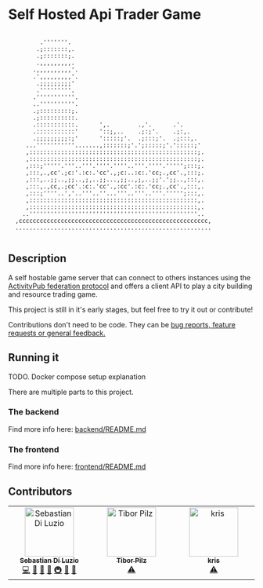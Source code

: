 # Self Hosted Api Trader Game
```
                                                            
         .'''''''.                                          
        .;:::::::,.                                         
        .;:::::::;.                                         
        .,,,,,,,,,.                                         
       .,,,,,,,,,,'.                                        
       .',,,,,,,,,'.                                        
        .;;;;;;;;;'                                         
        .'''''''''.                                         
       .'''''''''''.                                        
       ..''''''''''.                                        
       .;:::::::::;.                                        
       .;::::::::::.                                        
       .:::::::::::.      ',.        .,'.      .'.          
       .:::::::::::'      '::;,..    .;:;'.    .;:,.        
       .;;;;;;;;;:;'      ':::::;'.  .;:::;'.  .;:::,.      
     ...'''''''''''.......,:::::::;'.';:::::;'.':::::;'     
     ,::::::::::::::::::::::::::::::::::::::::::::::::;.    
     ,::::::::::::::::::::::::::::::::::::::::::::::::;.    
     ,:::;'''''.'''..'''.''''.''''..'''.''''.''''';:::;.    
     ,:::,.,cc'.;c:'.:c:.'cc'.,;c:..:c:.'cc;.,cc'.,:::;.    
     ,:::,..;;..,;;..,;,..;;...,;;..,;,..;;'.';;..,:::,.    
     ,:::,.,cc,.;cc'.:c:.'cc'.,:cc'.:c:.'cc;.,cc'.,:::,.    
     ,:::;''''..','..'''..''...'''..'''..'''.''''';:::,.    
     ,::::::::::::::::::::::::::::::::::::::::::::::::,.    
     ,::::::::::::::::::::::::::::::::::::::::::::::::,.    
    ..''''''''''''''''''''''''''''''''''''''''''''''''..    
  ,cccccccccccccccccccccccccccccccccccccccccccccccccccccc,  
  ........................................................  
                                                            
```

## Description

A self hostable game server that can connect to others instances using the [ActivityPub federation protocol](https://www.w3.org/TR/activitypub/) and offers a client API to play a city building and resource trading game.

This project is still in it's early stages, but feel free to try it out or contribute!

Contributions don't need to be code. They can be [bug reports, feature requests or general feedback.](https://allcontributors.org/docs/en/emoji-key)

## Running it

TODO. Docker compose setup explanation

There are multiple parts to this project.

### The backend
Find more info here: [backend/README.md](backend/README.md)

### The frontend
Find more info here: [frontend/README.md](frontend/README.md)

## Contributors

<!-- ALL-CONTRIBUTORS-LIST:START - Do not remove or modify this section -->
<!-- prettier-ignore-start -->
<!-- markdownlint-disable -->
<table>
  <tbody>
    <tr>
      <td align="center" valign="top" width="14.28%"><a href="http://diluz.io/sebastian"><img src="https://avatars.githubusercontent.com/u/18548570?v=4?s=100" width="100px;" alt="Sebastian Di Luzio"/><br /><sub><b>Sebastian Di Luzio</b></sub></a><br /><a href="https://github.com/maybeanerd/selfhosted-api-trader-game/commits?author=maybeanerd" title="Code">💻</a> <a href="#ideas-maybeanerd" title="Ideas, Planning, & Feedback">🤔</a> <a href="https://github.com/maybeanerd/selfhosted-api-trader-game/pulls?q=is%3Apr+reviewed-by%3Amaybeanerd" title="Reviewed Pull Requests">👀</a> <a href="#business-maybeanerd" title="Business development">💼</a> <a href="#infra-maybeanerd" title="Infrastructure (Hosting, Build-Tools, etc)">🚇</a> <a href="#maintenance-maybeanerd" title="Maintenance">🚧</a> <a href="#projectManagement-maybeanerd" title="Project Management">📆</a></td>
      <td align="center" valign="top" width="14.28%"><a href="https://github.com/tiborpilz"><img src="https://avatars.githubusercontent.com/u/915045?v=4?s=100" width="100px;" alt="Tibor Pilz"/><br /><sub><b>Tibor Pilz</b></sub></a><br /><a href="https://github.com/maybeanerd/selfhosted-api-trader-game/commits?author=tiborpilz" title="Tests">⚠️</a></td>
      <td align="center" valign="top" width="14.28%"><a href="http://kris.cool"><img src="https://avatars.githubusercontent.com/u/3148865?v=4?s=100" width="100px;" alt="kris"/><br /><sub><b>kris</b></sub></a><br /><a href="https://github.com/maybeanerd/selfhosted-api-trader-game/commits?author=kriskbx" title="Tests">⚠️</a></td>
    </tr>
  </tbody>
</table>

<!-- markdownlint-restore -->
<!-- prettier-ignore-end -->

<!-- ALL-CONTRIBUTORS-LIST:END -->
